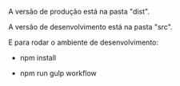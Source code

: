 A versão de produção está na pasta "dist".

A versão de desenvolvimento está na pasta "src".

E para rodar o ambiente de desenvolvimento:

- npm install

- npm run gulp workflow